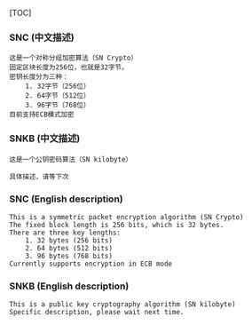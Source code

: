 [TOC]

### SNC (中文描述)
```text
这是一个对称分组加密算法（SN Crypto）
固定区块长度为256位，也就是32字节。
密钥长度分为三种：
    1. 32字节（256位）
    2. 64字节（512位）
    3. 96字节（768位）
目前支持ECB模式加密
```

### SNKB (中文描述)
```text
这是一个公钥密码算法（SN kilobyte）

具体描述，请等下次
```

### SNC (English description)
```text
This is a symmetric packet encryption algorithm (SN Crypto)
The fixed block length is 256 bits, which is 32 bytes.
There are three key lengths:
    1. 32 bytes (256 bits)
    2. 64 bytes (512 bits)
    3. 96 bytes (768 bits)
Currently supports encryption in ECB mode
```

### SNKB (English description)
```text
This is a public key cryptography algorithm (SN kilobyte)
Specific description, please wait next time.
```
